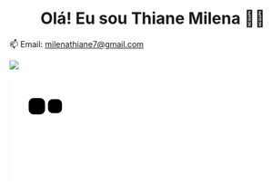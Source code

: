 <h1 align="center"> Olá! Eu sou Thiane Milena 👋🏼 </h1>

📫 Email: milenathiane7@gmail.com

<div>
<a href="https://github.com/seu-usuário-aqui">
<img height="190" src="https://github-readme-stats.vercel.app/api?username=ThianeMilena&show_icons=true&theme=dracula&include_all_commits=true&count_private=true"/>
</div>

![Snake animation](https://github.com/ThianeMilena/ThianeMilena/blob/output/github-contribution-grid-snake.svg)
